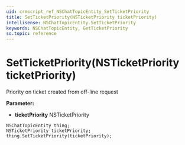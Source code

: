 ```yaml
---
uid: crmscript_ref_NSChatTopicEntity_SetTicketPriority
title: SetTicketPriority(NSTicketPriority ticketPriority)
intellisense: NSChatTopicEntity.SetTicketPriority
keywords: NSChatTopicEntity, GetTicketPriority
so.topic: reference
---
```


# SetTicketPriority(NSTicketPriority ticketPriority)

Priority on ticket created from off-line request

**Parameter:** 
 - **ticketPriority** NSTicketPriority

```crmscript
NSChatTopicEntity thing;
NSTicketPriority ticketPriority;
thing.SetTicketPriority(ticketPriority);
```

